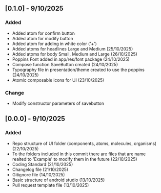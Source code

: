 ## [0.1.0] - 9/10/2025

### Added

 - Added atom for confirm button 
 - Added atom for modify button 
 - Added atom for adding in white color ('+')
 - Added atoms for headlines Large and Medium (25/10/2025)
 - Added atoms for body Small, Medium and Large (26/10/2025)
 - Poppins Font added in app/res/font package (24/10/2025)
 - Compose function SaveButton created (24/10/2025)
 - Typography file in presentation/theme created to use the poppins (24/10/2025)
 - Atomic composable icons for UI (23/10/2025)

### Change
- Modify constructor parameters of savebutton



## [0.0.0] - 9/10/2025

### Added

 - Repo structure of UI folder (components, atoms, molecules, organisms) (22/10/2025)
 - To the folders included in this commit there are files that are name realted to 'Example' to modify them in the future (22/10/2025)
 - Coding Standard (21/10/2025)
 - Changelog file (21/10/2025)
 - Gitignore file (14/10/2025)
 - Basic structure of android studio (13/10/2025)
 - Pull request template file (13/10/2025)
